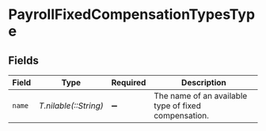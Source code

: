 # PayrollFixedCompensationTypesType


## Fields

| Field                                                | Type                                                 | Required                                             | Description                                          |
| ---------------------------------------------------- | ---------------------------------------------------- | ---------------------------------------------------- | ---------------------------------------------------- |
| `name`                                               | *T.nilable(::String)*                                | :heavy_minus_sign:                                   | The name of an available type of fixed compensation. |
